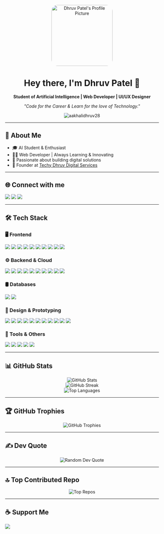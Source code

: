 
<p align="center">
  <img src="https://user-images.githubusercontent.com/68494604/120436157-39627380-c39c-11eb-89cf-58089fb1032d.gif" width="200" alt="Dhruv Patel's Profile Picture" style="border-radius:10%;">
</p>

<h1 align="center">Hey there, I'm Dhruv Patel 👋</h1>
<p align="center"><b>Student of Artificial Intelligence | Web Developer | UI/UX Designer</b></p>

<p align="center">
  <i>"Code for the Career & Learn for the love of Technology."</i>
</p>

<p align="center">
  <img src="https://komarev.com/ghpvc/?username=aakhalidhruv28&label=Profile%20views&color=0e75b6&style=flat" alt="aakhalidhruv28" />
</p>

---

## 🌟 About Me
- 🎓 AI Student & Enthusiast
- 👨‍💻 Web Developer | Always Learning & Innovating
- 🚀 Passionate about building digital solutions
- 💼 Founder at [Techy Dhruv Digital Services](https://techydhruv.com)

---

## 🌐 Connect with me
<p>
  <a href="https://discord.gg/AGh5sJF8q5"><img src="https://img.shields.io/badge/Discord-%237289DA.svg?style=for-the-badge&logo=discord&logoColor=white" /></a>
  <a href="https://instagram.com/dhruv.aakhali._.28"><img src="https://img.shields.io/badge/Instagram-%23E4405F.svg?style=for-the-badge&logo=Instagram&logoColor=white" /></a>
  <a href="mailto:dhruvaakhali@gmail.com"><img src="https://img.shields.io/badge/Email-D14836?style=for-the-badge&logo=gmail&logoColor=white" /></a>
</p>

---

## 🛠️ Tech Stack

### 🖥️ Frontend
<p>
  <img src="https://img.shields.io/badge/HTML5-%23E34F26?style=for-the-badge&logo=html5&logoColor=white" />
  <img src="https://img.shields.io/badge/CSS3-%231572B6?style=for-the-badge&logo=css3&logoColor=white" />
  <img src="https://img.shields.io/badge/JavaScript-%23323330?style=for-the-badge&logo=javascript&logoColor=%23F7DF1E" />
  <img src="https://img.shields.io/badge/Markdown-%23000000?style=for-the-badge&logo=markdown&logoColor=white" />
  <img src="https://img.shields.io/badge/Bootstrap-%238511FA?style=for-the-badge&logo=bootstrap&logoColor=white" />
  <img src="https://img.shields.io/badge/TailwindCSS-%2338B2AC?style=for-the-badge&logo=tailwind-css&logoColor=white" />
  <img src="https://img.shields.io/badge/jQuery-%230769AD?style=for-the-badge&logo=jquery&logoColor=white" />
  <img src="https://img.shields.io/badge/Flutter-%2302569B?style=for-the-badge&logo=Flutter&logoColor=white" />
  <img src="https://img.shields.io/badge/Three.js-black?style=for-the-badge&logo=three.js&logoColor=white" />
  <img src="https://img.shields.io/badge/Chart.js-F5788D?style=for-the-badge&logo=chart.js&logoColor=white" />
</p>

### ⚙️ Backend & Cloud
<p>
  <img src="https://img.shields.io/badge/Node.js-6DA55F?style=for-the-badge&logo=node.js&logoColor=white" />
  <img src="https://img.shields.io/badge/Java-%23ED8B00?style=for-the-badge&logo=openjdk&logoColor=white" />
  <img src="https://img.shields.io/badge/Python-3670A0?style=for-the-badge&logo=python&logoColor=ffdd54" />
  <img src="https://img.shields.io/badge/Google%20Cloud-%234285F4?style=for-the-badge&logo=google-cloud&logoColor=white" />
  <img src="https://img.shields.io/badge/Firebase-%23039BE5?style=for-the-badge&logo=firebase" />
  <img src="https://img.shields.io/badge/Firebase-a08021?style=for-the-badge&logo=firebase&logoColor=ffcd34" />
  <img src="https://img.shields.io/badge/Vercel-%23000000?style=for-the-badge&logo=vercel&logoColor=white" />
  <img src="https://img.shields.io/badge/Heroku-%23430098?style=for-the-badge&logo=heroku&logoColor=white" />
  <img src="https://img.shields.io/badge/Netlify-%23000000?style=for-the-badge&logo=netlify&logoColor=%2300C7B7" />
  <img src="https://img.shields.io/badge/Apache-%23D42029?style=for-the-badge&logo=apache&logoColor=white" />
</p>

### 🛢️ Databases
<p>
  <img src="https://img.shields.io/badge/MongoDB-%234ea94b?style=for-the-badge&logo=mongodb&logoColor=white" />
  <img src="https://img.shields.io/badge/MySQL-4479A1?style=for-the-badge&logo=mysql&logoColor=white" />
</p>

### 🎨 Design & Prototyping
<p>
  <img src="https://img.shields.io/badge/Adobe-%23FF0000?style=for-the-badge&logo=adobe&logoColor=white" />
  <img src="https://img.shields.io/badge/Adobe%20Photoshop-%2331A8FF?style=for-the-badge&logo=adobe%20photoshop&logoColor=white" />
  <img src="https://img.shields.io/badge/Adobe%20Illustrator-%23FF9A00?style=for-the-badge&logo=adobe%20illustrator&logoColor=white" />
  <img src="https://img.shields.io/badge/Adobe%20XD-470137?style=for-the-badge&logo=Adobe%20XD&logoColor=%23FF61F6" />
  <img src="https://img.shields.io/badge/Adobe%20Lightroom-31A8FF?style=for-the-badge&logo=Adobe%20Lightroom&logoColor=white" />
  <img src="https://img.shields.io/badge/Adobe%20Dreamweaver-FF61F6?style=for-the-badge&logo=Adobe%20Dreamweaver&logoColor=white" />
  <img src="https://img.shields.io/badge/Adobe%20Acrobat%20Reader-EC1C24?style=for-the-badge&logo=Adobe%20Acrobat%20Reader&logoColor=white" />
  <img src="https://img.shields.io/badge/Canva-%2300C4CC?style=for-the-badge&logo=Canva&logoColor=white" />
  <img src="https://img.shields.io/badge/Figma-%23F24E1E?style=for-the-badge&logo=figma&logoColor=white" />
  <img src="https://img.shields.io/badge/Dribbble-EA4C89?style=for-the-badge&logo=dribbble&logoColor=white" />
  <img src="https://img.shields.io/badge/Framer-black?style=for-the-badge&logo=framer&logoColor=blue" />
</p>

### 🔧 Tools & Others
<p>
  <img src="https://img.shields.io/badge/NPM-%23CB3837?style=for-the-badge&logo=npm&logoColor=white" />
  <img src="https://img.shields.io/badge/WordPress-%23117AC9?style=for-the-badge&logo=WordPress&logoColor=white" />
  <img src="https://img.shields.io/badge/Arduino-00979D?style=for-the-badge&logo=Arduino&logoColor=white" />
  <img src="https://img.shields.io/badge/Raspberry_Pi-C51A4A?style=for-the-badge&logo=Raspberry-Pi" />
  <img src="https://img.shields.io/badge/Postman-FF6C37?style=for-the-badge&logo=postman&logoColor=white" />
</p>


---

## 📊 GitHub Stats
<p align="center">
  <img src="https://github-readme-stats.vercel.app/api?username=aakhalidhruv28&theme=apprentice&hide_border=true&include_all_commits=false&count_private=false" alt="GitHub Stats" />
  <br/>
  <img src="https://nirzak-streak-stats.vercel.app/?user=aakhalidhruv28&theme=apprentice&hide_border=true" alt="GitHub Streak" />
  <br/>
  <img src="https://github-readme-stats.vercel.app/api/top-langs/?username=aakhalidhruv28&theme=apprentice&hide_border=true&layout=compact" alt="Top Languages" />
</p>

---

## 🏆 GitHub Trophies
<p align="center">
  <img src="https://github-profile-trophy.vercel.app/?username=aakhalidhruv28&theme=default&no-frame=true&no-bg=false&margin-w=4" alt="GitHub Trophies" />
</p>

---

## ✍️ Dev Quote
<p align="center">
  <img src="https://quotes-github-readme.vercel.app/api?type=horizontal&theme=radical" alt="Random Dev Quote" />
</p>

---

## 🔝 Top Contributed Repo
<p align="center">
  <img src="https://github-contributor-stats.vercel.app/api?username=aakhalidhruv28&limit=5&theme=dark&combine_all_yearly_contributions=true" alt="Top Repos" />
</p>

---

## ☕ Support Me
<p>
  <a href="https://buymeacoffee.com/techydhruv28">
    <img src="https://img.shields.io/badge/Buy%20Me%20a%20Coffee-ffdd00?style=for-the-badge&logo=buy-me-a-coffee&logoColor=black" />
  </a>
</p>

<!-- Badges & stats sources:
- Shields.io: https://shields.io/
- GitHub Readme Stats: https://github.com/anuraghazra/github-readme-stats
- GitHub Streak: https://github.com/denvercoder1/github-readme-streak-stats
- GitHub Trophies: https://github.com/ryo-ma/github-profile-trophy
- Contributor Stats: https://github.com/LordDashMe/github-contributor-stats
- Quotes API: https://github.com/PiyushSuthar/github-readme-quotes
-->
